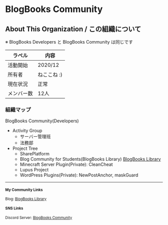 
# BlogBooks Community

## About This Organization / この組織について

※ BlogBooks Developers と BlogBooks Community は同じです

| ラベル | 内容 |
| ---- | ---- |
|活動開始|2020/12|
|所有者|ねここね :)|
|現在状況|正常|
|メンバー数|12人|

### 組織マップ

BlogBooks Community(Developers)   
- Activity Group
  - サーバー管理班
  - 法務部
- Project Tree
  - SharePlatform
  - Blog Community for Students(BlogBooks Library) <a href="https://blogbooks.net">BlogBooks Library</a>
  - Minecraft Server Plugin(Private): CleanCheat
  - Lupus Project
  - WordPress Plugins(Private): NewPostAnchor, maskGuard

---

<sub>
	<h4>My Community Links</h4>
	Blog: <a href="https://blogbooks.net">BlogBooks Library</a>
	<br>
	<h4>SNS Links</h4>
	Discord Server: <a href="https://blogbooks.net/shortlinks/discord/bbs-community">BlogBooks Community</a><br>
</sub>

